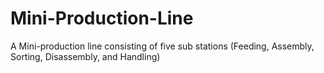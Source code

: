 # Mini-Production-Line
A Mini-production line consisting of five sub stations (Feeding, Assembly, Sorting, Disassembly, and Handling)
